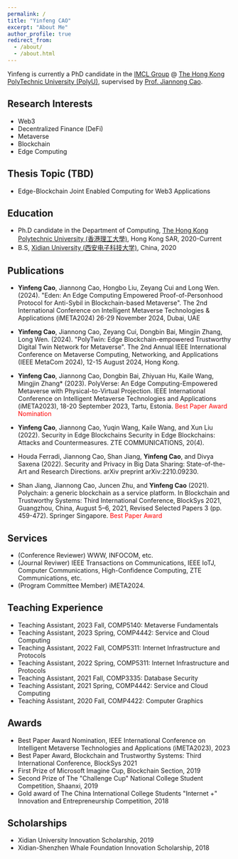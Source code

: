 ```yaml
---
permalink: /
title: "Yinfeng CAO"
excerpt: "About Me"
author_profile: true
redirect_from: 
  - /about/
  - /about.html
---
```


Yinfeng is currently a PhD candidate in the [IMCL Group](https://www4.comp.polyu.edu.hk/~labimcl/index.html) @ [The Hong Kong PolyTechnic University (PolyU)](https://www.polyu.edu.hk/), supervised by [Prof. Jiannong Cao](https://www4.comp.polyu.edu.hk/~csjcao/). 


## Research Interests
* Web3
* Decentralized Finance (DeFi)
* Metaverse
* Blockchain
* Edge Computing

## Thesis Topic (TBD)
* Edge-Blockchain Joint Enabled Computing for Web3 Applications

## Education
* Ph.D candidate in the Department of Computing, [The Hong Kong Polytechnic University (香港理工大學)](https://www.polyu.edu.hk), Hong Kong SAR, 2020-Current
* B.S, [Xidian University (西安电子科技大学)](https://www.xidian.edu.cn/), China, 2020

## Publications

* **Yinfeng Cao**, Jiannong Cao, Hongbo Liu, Zeyang Cui and Long Wen. (2024). "Eden: An Edge Computing Empowered Proof-of-Personhood Protocol for Anti-Sybil in Blockchain-based Metaverse". The 2nd International Conference on Intelligent Metaverse Technologies & Applications (iMETA2024)
26-29 November 2024, Dubai, UAE

* **Yinfeng Cao**, Jiannong Cao, Zeyang Cui, Dongbin Bai, Mingjin Zhang, Long Wen. (2024). "PolyTwin: Edge Blockchain-empowered
Trustworthy Digital Twin Network for Metaverse". The 2nd Annual IEEE International Conference on Metaverse Computing, Networking, and Applications (IEEE MetaCom 2024), 12-15 August 2024, Hong Kong.

* **Yinfeng Cao**, Jiannong Cao, Dongbin Bai, Zhiyuan Hu, Kaile Wang, Mingjin Zhang* (2023). PolyVerse: An Edge Computing-Empowered Metaverse with Physical-to-Virtual Projection. IEEE International Conference on Intelligent Metaverse Technologies and Applications (iMETA2023), 18-20 September 2023, Tartu, Estonia. <span style="color:red"> Best Paper Award Nomination</span>
* **Yinfeng Cao**, Jiannong Cao, Yuqin Wang, Kaile Wang, and Xun Liu (2022). Security in Edge Blockchains Security in Edge Blockchains: Attacks and Countermeasures. ZTE COMMUNICATIONS, 20(4).
* Houda Ferradi, Jiannong Cao, Shan Jiang, **Yinfeng Cao**, and Divya Saxena (2022). Security and Privacy in Big Data Sharing: State-of-the-Art and Research Directions. arXiv preprint arXiv:2210.09230.
* Shan Jiang, Jiannong Cao, Juncen Zhu, and **Yinfeng Cao** (2021). Polychain: a generic blockchain as a service platform. In Blockchain and Trustworthy Systems: Third International Conference, BlockSys 2021, Guangzhou, China, August 5–6, 2021, Revised Selected Papers 3 (pp. 459-472). Springer Singapore. <span style="color:red"> Best Paper Award </span>


## Services
* (Conference Reviewer) WWW, INFOCOM, etc.
* (Journal Reviwer) IEEE Transactions on Communications, IEEE IoTJ, Computer Communications, High-Confidence Computing, ZTE Communications, etc.
* (Program Committee Member) iMETA2024.

## Teaching Experience
* Teaching Assistant, 2023 Fall, COMP5140: Metaverse Fundamentals
* Teaching Assistant, 2023 Spring, COMP4442: Service and Cloud Computing
* Teaching Assistant, 2022 Fall, COMP5311: Internet Infrastructure and Protocols
* Teaching Assistant, 2022 Spring, COMP5311: Internet Infrastructure and Protocols
* Teaching Assistant, 2021 Fall, COMP3335: Database Security
* Teaching Assistant, 2021 Spring, COMP4442: Service and Cloud Computing
* Teaching Assistant, 2020 Fall, COMP4422: Computer Graphics


## Awards
* Best Paper Award Nomination, IEEE International Conference on Intelligent Metaverse Technologies and Applications (iMETA2023), 2023
* Best Paper Award, Blockchain and Trustworthy Systems: Third International Conference, BlockSys 2021
* First Prize of Microsoft Imagine Cup, Blockchain Section, 2019
* Second Prize of The "Challenge Cup" National College Student Competition, Shaanxi, 2019
* Gold award of The China International College Students "Internet +" Innovation and Entrepreneurship Competition, 2018

## Scholarships
* Xidian University Innovation Scholarship, 2019
* Xidian-Shenzhen Whale Foundation Innovation Scholarship, 2018